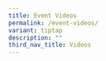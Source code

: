 ```yaml
---
title: Event Videos
permalink: /event-videos/
variant: tiptap
description: ""
third_nav_title: Videos
---
```

<p></p>